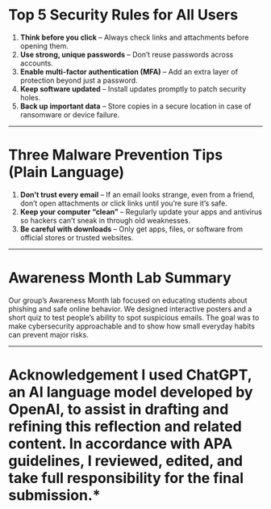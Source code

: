 # Top 5 Security Rules for All Users

1. **Think before you click** – Always check links and attachments before opening them.  
2. **Use strong, unique passwords** – Don’t reuse passwords across accounts.  
3. **Enable multi-factor authentication (MFA)** – Add an extra layer of protection beyond just a password.  
4. **Keep software updated** – Install updates promptly to patch security holes.  
5. **Back up important data** – Store copies in a secure location in case of ransomware or device failure.  

---

# Three Malware Prevention Tips (Plain Language)

1. **Don’t trust every email** – If an email looks strange, even from a friend, don’t open attachments or click links until you’re sure it’s safe.  
2. **Keep your computer “clean”** – Regularly update your apps and antivirus so hackers can’t sneak in through old weaknesses.  
3. **Be careful with downloads** – Only get apps, files, or software from official stores or trusted websites.  

---

# Awareness Month Lab Summary

Our group’s Awareness Month lab focused on educating students about phishing and safe online behavior. We designed interactive posters and a short quiz to test people’s ability to spot suspicious emails. The goal was to make cybersecurity approachable and to show how small everyday habits can prevent major risks.  

---

# Acknowledgement  I used ChatGPT, an AI language model developed by OpenAI, to assist in drafting and refining this reflection and related content. In accordance with APA guidelines, I reviewed, edited, and take full responsibility for the final submission.*  
